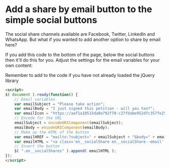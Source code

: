 # Add a share by email button to the simple social buttons

The social share channels available are Facebook, Twitter, LinkedIn and WhatsApp. But what if you wanted to add another option to share by email here?

If you add this code to the bottom of the page, below the social buttons then it'll do this for you. Adjust the settings for the email variables for your own content:

Remember to add <script src="https://ajax.googleapis.com/ajax/libs/jquery/3.7.1/jquery.min.js"></script> to the code if you have not already loaded the jQuery library

```html
<script>
$( document ).ready(function() {
    // Email variables
    var emailSubject = "Please take action";
    var emailBody = "I just signed this petition - will you too?";
    var emailIcon = "https://aaf1a18515da0e792f78-c27fdabe952dfc357fe25ebf5c8897ee.ssl.cf5.rackcdn.com/1757/en_share--email.png?v=1535971194000";
    // Encode for the URL
    emailSubject = encodeURIComponent(emailSubject);
    emailBody = encodeURIComponent(emailBody);
    // Make up the HTML of the button
    var emailHREF = "mailto:?subject=" + emailSubject + "&body=" + emailBody;
    var emailHTML = "<a class='en__socialShare en__socialShare--email' style='width: 60px; height: 60px; padding: 12px; margin: 0px;' href='" + emailHREF + "' target='_blank'><img src='" + emailIcon + "' alt='Share by email'></a>"; 
    // Insert the button
    $( ".en__socialShares" ).append( emailHTML );
});
</script>
